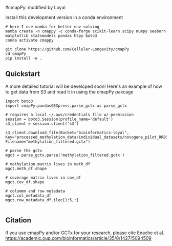 #cmapPy: modified by Loyal

Install this development version in a conda environment
```
# here I use mamba for better env solving
mamba create -n cmappy -c conda-forge scikit-learn scipy numpy seaborn matplotlib statsmodels pandas h5py boto3
conda activate cmappy

git clone https://github.com/Cellular-Longevity/cmapPy
cd cmapPy
pip install -e .

```

## Quickstart
A more detailed tutorial will be developed soon! Here's an example of how to get data from S3 and read it in using the cmapPy pakcage
```
import boto3
import cmapPy.pandasGEXpress.parse_gctx as parse_gctx

# requires a local ~/.aws/credentials file w/ permission
session = boto3.Session(profile_name='default')
s3_client = session.client('s3')

s3_client.download_file(Bucket="bioinformatics-loyal", 
Key="processed_methylation_data/individual_datasets/novogene_pilot_RRBS/matrices_processed/methylation_filtered.gctx", 
Filename="methylation_filtered.gctx")

# parse the gctx
mgct = parse_gctx.parse('methylation_filtered.gctx')

# methylation matrix lives in meth_df
mgct.meth_df.shape

# coverage matrix lives in cov_df
mgct.cov_df.shape

# colummn and row metadata
mgct.col_metadata_df
mgct.row_metadata_df.iloc[1:5,:]


```

## Citation
If you use cmapPy and/or GCTx for your research, please cite Enache et al. https://academic.oup.com/bioinformatics/article/35/8/1427/5094509
